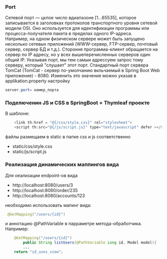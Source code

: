 ### Port

Сетевой порт — цклое число вдиапазоне [1...65535], которое записывается в заголовках протоколов транспортного уровня сетевой модели OSI. Оно используется для идентификации программы или процесса-получателя 
пакета в пределах одного IP-адреса.   
Например, на одном физическом сервере может быть запущено несколько сетевых приложений (WWW-сервер, FTP-сервер, почтовый сервер, сервер БД и т.д.). Стороння программа-клиент
обращается на сервер по IP адресу, но у всех вышеперечисленных серверов один общий IP. Указывая порт, мы тем самыи адрессуем запрос тому серверу, который "слушает" этот порт.
Стандартный порт сервера TomCat (TomCat - сервер по-умолчанию вкльчаемый в Spring Boot Web приложение) -  8080. Изменить это значение можно указав в applikation.property настройку 
```java
server.port= номер_порта
```


### Поделюченин JS и CSS в  SpringBoot + Thymleaf проекте

В шаблоне:  
```java 
	<link th:href = "@{/css/style.css}" rel="stylesheet">
 	<script th:src="@{/js/script.js}" type="text/javascript" defer ></script>
```
файлы размещаем в static в папке css и js соответственно    

* static/css/style.css
* static/js/script.js

### Реализащия динамических маппингов вида   
Для оеализации endpoint-ов вида  
- http://localhost:8080/users/3   
- http://localhost:8080/order/235   
- http://localhost:8080/accounts/123  

необходимо  использовать мапинг вида:
```java 
 @GetMapping("/users/{id}") 
```
и аннотацию @PathVariable в парраметре метода-обработчика. Например:
```java 
	@GetMapping("/users/{id}")
    	public String listUsers(@PathVariable Long id, Model model){
		...        
	return "id_uses_view"; 
```



